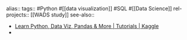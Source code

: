 alias::
tags:: #Python #[[data visualization]] #SQL #[[Data Science]] 
rel-projects:: [[WADS study]] 
see-also::

- [Learn Python, Data Viz, Pandas & More | Tutorials | Kaggle](https://www.kaggle.com/learn)
-